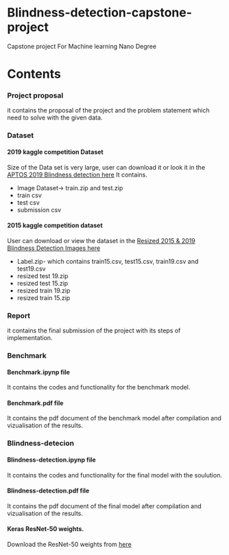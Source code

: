 # Blindness-detection-capstone-project
Capstone project For Machine learning Nano Degree 

# Contents

### Project proposal
it contains the proposal of the project and the problem statement which need to solve with the given data. 

### Dataset
#### 2019 kaggle competition Dataset
Size of the Data set is very large, user can download it or look it in the [APTOS 2019 Blindness detection here](https://www.kaggle.com/c/aptos2019-blindness-detection/data) It contains.
* Image Dataset-> train.zip and test.zip
* train csv
* test csv
* submission csv

#### 2015 kaggle competition dataset
User can download or view the dataset in the [Resized 2015 & 2019 Blindness Detection Images here](https://www.kaggle.com/benjaminwarner/resized-2015-2019-blindness-detection-images)
* Label.zip- which contains train15.csv, test15.csv, train19.csv and test19.csv
* resized test 19.zip
* resized test 15.zip
* resized train 19.zip
* resized train 15.zip

### Report
it contains the final submission of the project with its steps of implementation.

### Benchmark

#### Benchmark.ipynp file
It contains the codes and functionality for the benchmark model.

#### Benchmark.pdf file
It contains the pdf document of the benchmark model after compilation and vizualisation of the results.

### Blindness-detecion

#### Blindness-detection.ipynp file
It contains the codes and functionality for the final model with the soulution.

#### Blindness-detection.pdf file
It contains the pdf document of the final model after compilation and vizualisation of the results.

#### Keras ResNet-50 weights.
Download the ResNet-50 weights from [here](https://www.kaggle.com/keras/resnet50)

